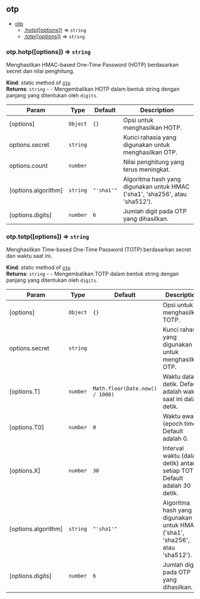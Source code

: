 <a name="module_otp"></a>

## otp

* [otp](#module_otp)
    * [.hotp([options])](#module_otp.hotp) ⇒ <code>string</code>
    * [.totp([options])](#module_otp.totp) ⇒ <code>string</code>

<a name="module_otp.hotp"></a>

### otp.hotp([options]) ⇒ <code>string</code>
Menghasilkan HMAC-based One-Time Password (HOTP) berdasarkan secret dan nilai penghitung.

**Kind**: static method of [<code>otp</code>](#module_otp)  
**Returns**: <code>string</code> - - Mengembalikan HOTP dalam bentuk string dengan panjang yang ditentukan oleh `digits`.  

| Param | Type | Default | Description |
| --- | --- | --- | --- |
| [options] | <code>Object</code> | <code>{}</code> | Opsi untuk menghasilkan HOTP. |
| options.secret | <code>string</code> |  | Kunci rahasia yang digunakan untuk menghasilkan OTP. |
| options.count | <code>number</code> |  | Nilai penghitung yang terus meningkat. |
| [options.algorithm] | <code>string</code> | <code>&quot;&#x27;sha1&#x27;&quot;</code> | Algoritma hash yang digunakan untuk HMAC ('sha1', 'sha256', atau 'sha512'). |
| [options.digits] | <code>number</code> | <code>6</code> | Jumlah digit pada OTP yang dihasilkan. |

<a name="module_otp.totp"></a>

### otp.totp([options]) ⇒ <code>string</code>
Menghasilkan Time-based One-Time Password (TOTP) berdasarkan secret dan waktu saat ini.

**Kind**: static method of [<code>otp</code>](#module_otp)  
**Returns**: <code>string</code> - - Mengembalikan TOTP dalam bentuk string dengan panjang yang ditentukan oleh `digits`.  

| Param | Type | Default | Description |
| --- | --- | --- | --- |
| [options] | <code>Object</code> | <code>{}</code> | Opsi untuk menghasilkan TOTP. |
| options.secret | <code>string</code> |  | Kunci rahasia yang digunakan untuk menghasilkan OTP. |
| [options.T] | <code>number</code> | <code>Math.floor(Date.now() / 1000)</code> | Waktu dalam detik. Default adalah waktu saat ini dalam detik. |
| [options.T0] | <code>number</code> | <code>0</code> | Waktu awal (epoch time). Default adalah 0. |
| [options.X] | <code>number</code> | <code>30</code> | Interval waktu (dalam detik) antara setiap TOTP. Default adalah 30 detik. |
| [options.algorithm] | <code>string</code> | <code>&quot;&#x27;sha1&#x27;&quot;</code> | Algoritma hash yang digunakan untuk HMAC ('sha1', 'sha256', atau 'sha512'). |
| [options.digits] | <code>number</code> | <code>6</code> | Jumlah digit pada OTP yang dihasilkan. |

